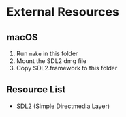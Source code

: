 # External Resources

## macOS

1. Run `make` in this folder
2. Mount the SDL2 dmg file
3. Copy SDL2.framework to this folder

## Resource List

- [SDL2](https://www.libsdl.org) (Simple Directmedia Layer)
